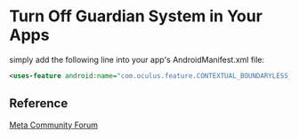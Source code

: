 # Turn Off Guardian System in Your Apps

simply add the following line into your app's AndroidManifest.xml file:

```xml
<uses-feature android:name="com.oculus.feature.CONTEXTUAL_BOUNDARYLESS_APP" android:required="true" />
```

## Reference

[Meta Community Forum](https://communityforums.atmeta.com/t5/Quest-Development/Disable-guardian-in-passthrough-mode/td-p/965915)